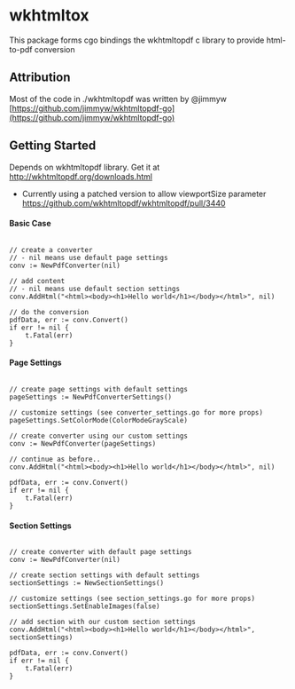 
# wkhtmltox

This package forms cgo bindings the wkhtmltopdf c library to provide html-to-pdf conversion

## Attribution
Most of the code in ./wkhtmltopdf was written by @jimmyw [https://github.com/jimmyw/wkhtmltopdf-go](https://github.com/jimmyw/wkhtmltopdf-go)

## Getting Started

Depends on wkhtmltopdf library. Get it at http://wkhtmltopdf.org/downloads.html
- Currently using a patched version to allow viewportSize parameter https://github.com/wkhtmltopdf/wkhtmltopdf/pull/3440

#### Basic Case
```golang

// create a converter
// - nil means use default page settings
conv := NewPdfConverter(nil)

// add content
// - nil means use default section settings
conv.AddHtml("<html><body><h1>Hello world</h1></body></html>", nil)

// do the conversion
pdfData, err := conv.Convert()
if err != nil {
    t.Fatal(err)
}
```

#### Page Settings
```golang

// create page settings with default settings
pageSettings := NewPdfConverterSettings()

// customize settings (see converter_settings.go for more props)
pageSettings.SetColorMode(ColorModeGrayScale)

// create converter using our custom settings
conv := NewPdfConverter(pageSettings)

// continue as before..
conv.AddHtml("<html><body><h1>Hello world</h1></body></html>", nil)

pdfData, err := conv.Convert()
if err != nil {
    t.Fatal(err)
}
```

#### Section Settings
```golang

// create converter with default page settings
conv := NewPdfConverter(nil)

// create section settings with default settings
sectionSettings := NewSectionSettings()

// customize settings (see section_settings.go for more props)
sectionSettings.SetEnableImages(false)

// add section with our custom section settings
conv.AddHtml("<html><body><h1>Hello world</h1></body></html>", sectionSettings)

pdfData, err := conv.Convert()
if err != nil {
    t.Fatal(err)
}
```